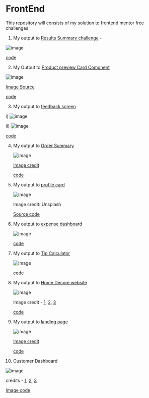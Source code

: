 # FrontEnd
This repository will consists of my solution to frontend mentor free challenges

1. My output to [Results Summary challenge](https://www.frontendmentor.io/challenges/results-summary-component-CE_K6s0maV) -

![image](https://github.com/Ankhi12/FrontEnd/assets/124775002/186ae0b3-261c-4098-a9b6-51fc775e0ef4)

[code](https://github.com/Ankhi12/FrontEnd/tree/main/1stChallenge)

2. My Output to [Product preview Card Comonent](https://www.frontendmentor.io/challenges/product-preview-card-component-GO7UmttRfa)

![image](https://github.com/Ankhi12/FrontEnd/assets/124775002/d977e2c3-8c1d-418f-b8b8-106c6df1e946)


[Image Source](https://unsplash.com/photos/4i9ef6xU738)

[code](https://github.com/Ankhi12/FrontEnd/tree/main/2ndChallenge)

3. My output to [feedback screen](https://www.frontendmentor.io/challenges/interactive-rating-component-koxpeBUmI)


i) ![image](https://github.com/Ankhi12/FrontEnd/assets/124775002/2161fbd3-d273-4442-bc17-1dcb9c18c530)



ii) ![image](https://github.com/Ankhi12/FrontEnd/assets/124775002/e9c17870-d3b3-4a9e-b635-8a7d2380cbc9)


[code](https://github.com/Ankhi12/FrontEnd/tree/main/3rdChallenge)

4. My output to [Order Summary](https://www.frontendmentor.io/challenges/order-summary-component-QlPmajDUj)

   ![image](https://github.com/Ankhi12/FrontEnd/assets/124775002/23de80ba-d5d4-457f-bee4-9f621333852d)

   [Image credit](https://www.freepik.com/free-vector/young-listening-music-korean-drawing-style-drawing_5684038.htm#query=person%20with%20headphone&position=2&from_view=search&track=ais)

   [code](https://github.com/Ankhi12/FrontEnd/blob/main/4thChallenge/ordersummary.html)

5. My output to [profile card](https://www.frontendmentor.io/challenges/profile-card-component-cfArpWshJ)

   ![image](https://github.com/Ankhi12/FrontEnd/assets/124775002/205adb2b-1e2d-44ee-853e-2b02684f9fba)


   Image credit: Unsplash

   [Source code](https://github.com/Ankhi12/FrontEnd/blob/main/5thChallenge/profile.html)

6. My output to [expense dashboard](https://www.frontendmentor.io/challenges/expenses-chart-component-e7yJBUdjwt)

   ![image](https://github.com/Ankhi12/FrontEnd/assets/124775002/6554209e-8971-4c95-819f-b5ab16088cd5)


   [code](https://github.com/Ankhi12/FrontEnd/blob/main/6thChallenge/expendeDashboard.html)

7. My output to [Tip Calculator](https://www.frontendmentor.io/challenges/tip-calculator-app-ugJNGbJUX)

   ![image](https://github.com/Ankhi12/FrontEnd/assets/124775002/4b1d4dfe-df46-4032-a2f8-c529bf6c5c84)

   [code](https://github.com/Ankhi12/FrontEnd/blob/main/7thChallenge/TipCalculator.html)

8. My output to [Home Decore website](https://www.frontendmentor.io/challenges/room-homepage-BtdBY_ENq)

   ![image](https://github.com/Ankhi12/FrontEnd/assets/124775002/b760c0fd-965b-4308-a1b0-d2b228a2ce1d)


   Image credit - [1](https://unsplash.com/photos/JIUjvqe2ZHg), [2](https://unsplash.com/photos/_HqHX3LBN18), [3](https://unsplash.com/photos/ljRiZl00n18)

   [code](https://github.com/Ankhi12/FrontEnd/blob/main/8thChallenge/homeDecore.html)

9. My output to [landing page](https://www.frontendmentor.io/challenges/space-tourism-multipage-website-gRWj1URZ3)

    ![image](https://github.com/Ankhi12/FrontEnd/assets/124775002/b22fbe63-2604-4fed-b804-ae49f7a0f7b2)

   [Image credit](https://unsplash.com/photos/vWBKt9Dto1g)

   [code](https://github.com/Ankhi12/FrontEnd/blob/main/9thChallenge/LandingPage.html)

10. Customer Dashboard

![image](https://github.com/Ankhi12/FrontEnd/assets/124775002/b6a24c44-27eb-4f2f-bae3-e1008218b670)

credits - [1](https://www.freepik.com/free-vector/people-design-illustration_4801091.htm#page=2&query=single%20female%20profile&position=12&from_view=search&track=ais), [2](https://www.freepik.com/free-vector/isolated-young-handsome-man-different-poses-white-background-illustration_36332651.htm#query=male%20profile&position=27&from_view=search&track=ais), [3](https://www.flaticon.com/free-icon/power-off_2529508)

[Image code](https://github.com/Ankhi12/FrontEnd/tree/main/11thChallenge)









